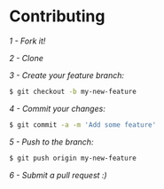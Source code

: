 # Contributing

*1 - Fork it!*

*2 - Clone*

*3 - Create your feature branch:*
```sh
$ git checkout -b my-new-feature
```
*4 - Commit your changes:*
```sh
$ git commit -a -m 'Add some feature'
```
*5 - Push to the branch:*
```sh
$ git push origin my-new-feature
```
*6 - Submit a pull request :)*
